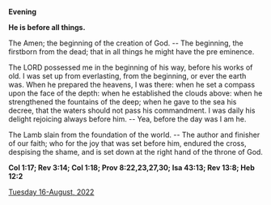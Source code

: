 **Evening**

**He is before all things.**
 
The Amen; the beginning of the creation of God. -- The beginning, the firstborn from the dead; that in all things he might have the pre eminence.
 
The LORD possessed me in the beginning of his way, before his works of old. I was set up from everlasting, from the beginning, or ever the earth was. When he prepared the heavens, I was there: when he set a compass upon the face of the depth: when he established the clouds above: when he strengthened the fountains of the deep; when he gave to the sea his decree, that the waters should not pass his commandment. I was daily his delight rejoicing always before him. -- Yea, before the day was I am he.
 
The Lamb slain from the foundation of the world. -- The author and finisher of our faith; who for the joy that was set before him, endured the cross, despising the shame, and is set down at the right hand of the throne of God.  

**Col 1:17; Rev 3:14; Col 1:18; Prov 8:22,23,27,30; Isa 43:13; Rev 13:8; Heb 12:2**

[Tuesday 16-August, 2022](https://t.me/daily_light)
